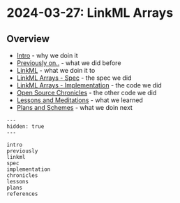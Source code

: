 # 2024-03-27: LinkML Arrays

## Overview

- [Intro](intro.md) - why we doin it
- [Previously on..](previously.md) - what we did before
- [LinkML](linkml.md) - what we doin it to
- [LinkML Arrays - Spec](spec.md) - the spec we did
- [LinkML Arrays - Implementation](implementation.md) - the code we did
- [Open Source Chronicles](chronicles.md) - the other code we did
- [Lessons and Meditations](lessons.md) - what we learned
- [Plans and Schemes](plans.md) - what we doin next

```{toctree} 
---
hidden: true
---

intro
previously
linkml
spec
implementation
chronicles
lessons
plans
references
```
 